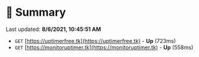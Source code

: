 # 📖 Summary
Last updated: **8/6/2021, 10:45:51 AM**

- `GET` [https://uptimerfree.tk](https://uptimerfree.tk) - **Up** (723ms)
- `GET` [https://monitoruptimer.tk](https://monitoruptimer.tk) - **Up** (558ms)
